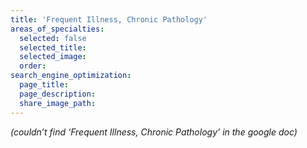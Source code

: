 ```yaml
---
title: 'Frequent Illness, Chronic Pathology'
areas_of_specialties:
  selected: false
  selected_title: 
  selected_image:
  order:
search_engine_optimization:
  page_title:
  page_description:
  share_image_path:
---
```


*(couldn’t find ‘Frequent Illness, Chronic Pathology’ in the google doc)*